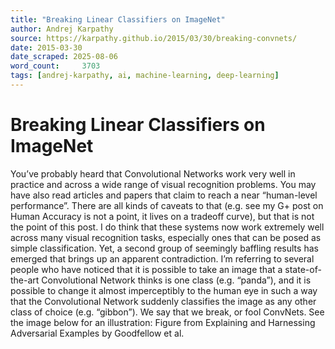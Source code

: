 ```yaml
---
title: "Breaking Linear Classifiers on ImageNet"
author: Andrej Karpathy
source: https://karpathy.github.io/2015/03/30/breaking-convnets/
date: 2015-03-30
date_scraped: 2025-08-06
word_count:     3703
tags: [andrej-karpathy, ai, machine-learning, deep-learning]
---
```


# Breaking Linear Classifiers on ImageNet

You’ve probably heard that Convolutional Networks work very well in practice and across a wide range of visual recognition problems. You may have also read articles and papers that claim to reach a near “human-level performance”. There are all kinds of caveats to that (e.g. see my G+ post on Human Accuracy is not a point, it lives on a tradeoff curve), but that is not the point of this post. I do think that these systems now work extremely well across many visual recognition tasks, especially ones that can be posed as simple classification.
Yet, a second group of seemingly baffling results has emerged that brings up an apparent contradiction. I’m referring to several people who have noticed that it is possible to take an image that a state-of-the-art Convolutional Network thinks is one class (e.g. “panda”), and it is possible to change it almost imperceptibly to the human eye in such a way that the Convolutional Network suddenly classifies the image as any other class of choice (e.g. “gibbon”). We say that we break, or fool ConvNets. See the image below for an illustration:
Figure from Explaining and Harnessing Adversarial Examples by Goodfellow et al.
